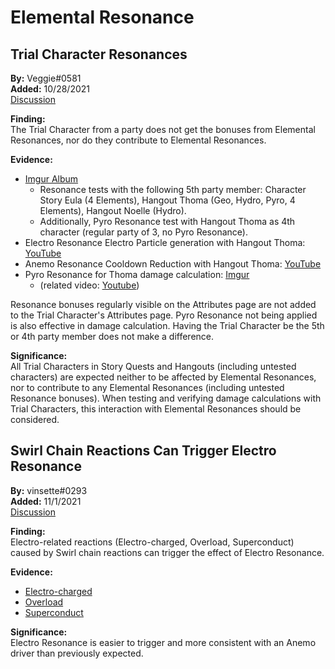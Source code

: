 # Elemental Resonance  

## Trial Character Resonances

**By:** Veggie#0581  
**Added:** 10/28/2021  
[Discussion](https://tickettool.xyz/direct?url=https://cdn.discordapp.com/attachments/897945121545392128/903397449685671966/transcript-trial-character-resonances.html)  

**Finding:**  
The Trial Character from a party does not get the bonuses from Elemental Resonances, nor do they contribute to Elemental Resonances.  

**Evidence:**  
* [Imgur Album](https://imgur.com/a/O1H4IAJ)
  * Resonance tests with the following 5th party member: Character Story Eula (4 Elements), Hangout Thoma (Geo, Hydro, Pyro, 4 Elements), Hangout Noelle (Hydro).  
  * Additionally, Pyro Resonance test with Hangout Thoma as 4th character (regular party of 3, no Pyro Resonance).  
* Electro Resonance Electro Particle generation with Hangout Thoma: [YouTube](https://youtu.be/bo6h6rCelqc)  
* Anemo Resonance Cooldown Reduction with Hangout Thoma: [YouTube](https://youtu.be/hFlrTT_Edm0)  
* Pyro Resonance for Thoma damage calculation: [Imgur](https://imgur.com/a/dgwlpoi)  
  * (related video: [Youtube](https://youtu.be/L2y1hf-RqO4))  

Resonance bonuses regularly visible on the Attributes page are not added to the Trial Character's Attributes page. 
Pyro Resonance not being applied is also effective in damage calculation. Having the Trial Character be the 5th or 4th party member does not make a difference.

**Significance:**  
All Trial Characters in Story Quests and Hangouts (including untested characters) are expected neither to be affected by Elemental Resonances, nor to contribute to any Elemental Resonances (including untested Resonance bonuses).
When testing and verifying damage calculations with Trial Characters, this interaction with Elemental Resonances should be considered.  

## Swirl Chain Reactions Can Trigger Electro Resonance  

**By:** vinsette#0293  
**Added:** 11/1/2021  
[Discussion](https://tickettool.xyz/direct?url=https://cdn.discordapp.com/attachments/904061168828702751/904585059061862430/transcript-swirl-chain-reactions-can-trigger-electro-resonance.html)  

**Finding:**  
Electro-related reactions (Electro-charged, Overload, Superconduct) caused by Swirl chain reactions can trigger the effect of Electro Resonance. 

**Evidence:**  
 - [Electro-charged](https://imgur.com/a/P97pcLa)  
 - [Overload](https://imgur.com/a/YRjVcgd)  
 - [Superconduct](https://imgur.com/a/mjmdhhA)  
 
**Significance:**  
Electro Resonance is easier to trigger and more consistent with an Anemo driver than previously expected.  
